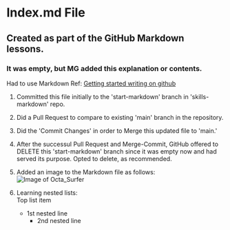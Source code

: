 # Index.md File
## Created as part of the GitHub Markdown lessons.
### It was empty, but MG added this explanation or contents.
Had to use Markdown Ref: [Getting started writing on github](https://github.com/github/docs/blob/main/content/get-started/writing-on-github/getting-started-with-writing-and-formatting-on-github/basic-writing-and-formatting-syntax.md)

1) Committed this file initially to the 'start-markdown' branch in 'skills-markdown' repo.
2) Did a Pull Request to compare to existing 'main' branch in the repository.
3) Did the 'Commit Changes' in order to Merge this updated file to 'main.'
4) After the successul Pull Request and Merge-Commit, GitHub offered to DELETE
   this 'start-markdown' branch since it was empty now and had served its
   purpose.  Opted to delete, as recommended.

5) Added an image to the Markdown file as follows:
   ![Image of Octa_Surfer](/skills-markdown/assets/Octa_Surfer.png)
   <!-- ![Image of Yaktocat](https://octodex.github.com/images/surftocat.png) -->

7) Learning nested lists:  
   Top list item
     - 1st nested line
        - 2nd nested line 
